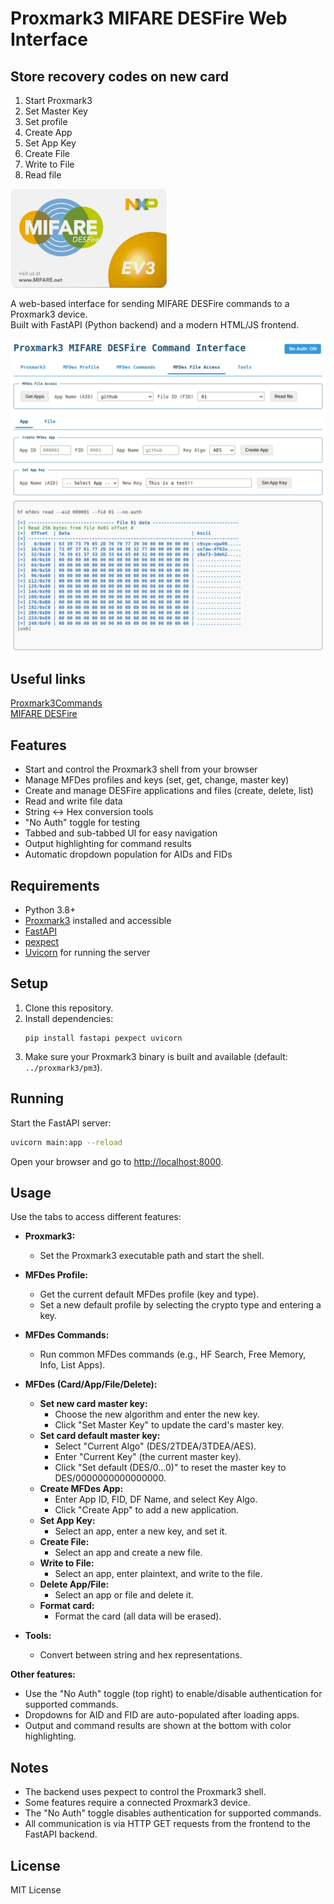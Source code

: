# Proxmark3 MIFARE DESFire Web Interface


## Store recovery codes on new card
1. Start Proxmark3
2. Set Master Key
3. Set profile
4. Create App
5. Set App Key
6. Create File
7. Write to File
8. Read file

<img src="ss/MIFARE-DESFire-EV3.png" width="250">

A web-based interface for sending MIFARE DESFire commands to a Proxmark3 device.  
Built with FastAPI (Python backend) and a modern HTML/JS frontend.

![ss](ss/ss.png)

## Useful links
[Proxmark3Commands](https://github.com/SasPes/Proxmark3Commands)  
[MIFARE DESFire](https://github.com/SasPes/Proxmark3Commands/blob/main/MIFARE%20DESFire.md)

## Features

- Start and control the Proxmark3 shell from your browser
- Manage MFDes profiles and keys (set, get, change, master key)
- Create and manage DESFire applications and files (create, delete, list)
- Read and write file data
- String \<-\> Hex conversion tools
- "No Auth" toggle for testing
- Tabbed and sub-tabbed UI for easy navigation
- Output highlighting for command results
- Automatic dropdown population for AIDs and FIDs

## Requirements

- Python 3.8+
- [Proxmark3](https://github.com/Proxmark/proxmark3) installed and accessible
- [FastAPI](https://fastapi.tiangolo.com/)
- [pexpect](https://pexpect.readthedocs.io/en/stable/)
- [Uvicorn](https://www.uvicorn.org/) for running the server

## Setup

1. Clone this repository.
2. Install dependencies:
    ```
    pip install fastapi pexpect uvicorn
    ```
3. Make sure your Proxmark3 binary is built and available (default: `../proxmark3/pm3`).

## Running

Start the FastAPI server:

```bash
uvicorn main:app --reload
```

Open your browser and go to [http://localhost:8000](http://localhost:8000).

## Usage

Use the tabs to access different features:

- **Proxmark3:**  
  - Set the Proxmark3 executable path and start the shell.

- **MFDes Profile:**  
  - Get the current default MFDes profile (key and type).
  - Set a new default profile by selecting the crypto type and entering a key.

- **MFDes Commands:**  
  - Run common MFDes commands (e.g., HF Search, Free Memory, Info, List Apps).

- **MFDes (Card/App/File/Delete):**  
  - **Set new card master key:**  
    - Choose the new algorithm and enter the new key.
    - Click "Set Master Key" to update the card's master key.
  - **Set card default master key:**  
    - Select "Current Algo" (DES/2TDEA/3TDEA/AES).
    - Enter "Current Key" (the current master key).
    - Click "Set default (DES/0...0)" to reset the master key to DES/0000000000000000.
  - **Create MFDes App:**  
    - Enter App ID, FID, DF Name, and select Key Algo.
    - Click "Create App" to add a new application.
  - **Set App Key:**  
    - Select an app, enter a new key, and set it.
  - **Create File:**  
    - Select an app and create a new file.
  - **Write to File:**  
    - Select an app, enter plaintext, and write to the file.
  - **Delete App/File:**  
    - Select an app or file and delete it.
  - **Format card:**  
    - Format the card (all data will be erased).

- **Tools:**  
  - Convert between string and hex representations.

**Other features:**
- Use the "No Auth" toggle (top right) to enable/disable authentication for supported commands.
- Dropdowns for AID and FID are auto-populated after loading apps.
- Output and command results are shown at the bottom with color highlighting.

## Notes

- The backend uses pexpect to control the Proxmark3 shell.
- Some features require a connected Proxmark3 device.
- The "No Auth" toggle disables authentication for supported commands.
- All communication is via HTTP GET requests from the frontend to the FastAPI backend.

## License

MIT License 
